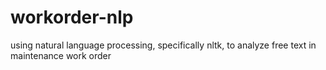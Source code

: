 # workorder-nlp
using natural language processing, specifically nltk, to analyze free text in maintenance work order
